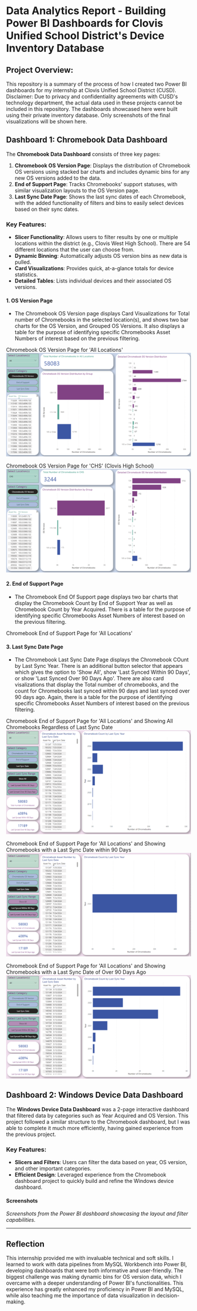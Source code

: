 # Data Analytics Report - Building Power BI Dashboards for Clovis Unified School District's Device Inventory Database

## Project Overview:
This repository is a summary of the process of how I created two Power BI dashboards for my internship at Clovis Unified School District (CUSD). Disclaimer: Due to privacy and confidentiality agreements with CUSD's technology department, the actual data used in these projects cannot be included in this repository. The dashboards showcased here were built using their private inventory database. Only screenshots of the final visualizations will be shown here.


## Dashboard 1: Chromebook Data Dashboard

The **Chromebook Data Dashboard** consists of three key pages:
1. **Chromebook OS Version Page**: Displays the distribution of Chromebook OS versions using stacked bar charts and includes dynamic bins for any new OS versions added to the data.
2. **End of Support Page**: Tracks Chromebooks' support statuses, with similar visualization layouts to the OS Version page.
3. **Last Sync Date Page**: Shows the last sync dates of each Chromebook, with the added functionality of filters and bins to easily select devices based on their sync dates.

### Key Features:
- **Slicer Functionality**: Allows users to filter results by one or multiple locations within the district (e.g., Clovis West High School). There are 54 different locations that the user can choose from.
- **Dynamic Binning**: Automatically adjusts OS version bins as new data is pulled.
- **Card Visualizations**: Provides quick, at-a-glance totals for device statistics.
- **Detailed Tables**: Lists individual devices and their associated OS versions.

#### 1. OS Version Page
- The Chromebook OS Version page displays Card Visualizations for Total number of Chromebooks in the selected location(s), and shows two bar charts for the OS Version, and Grouped OS Versions. It also displays a table for the purpose of identifying specific Chromebooks Asset Numbers of interest based on the previous filtering.

Chromebook OS Version Page for 'All Locations'
![Displays Chromebook OS Version Data for all locations](Screenshots/D1_P1_NF.png)

Chromebook OS Version Page for 'CHS' (Clovis High School)
![Displays Chromebook OS Version Data for Clovis High School](Screenshots/D1_P1_CHS.png)

#### 2. End of Support Page
- The Chromebook End Of Support page displays two bar charts that display the Chromebook Count by End of Support Year as well as Chromebook Count by Year Acquired. There is a table for the purpose of identifying specific Chromebooks Asset Numbers of interest based on the previous filtering.

Chromebook End of Support Page for 'All Locations'

#### 3. Last Sync Date Page
- The Chromebook Last Sync Date Page displays the Chromebook COunt by Last Sync Year. There is an additional button selector that appears which gives the option to 'Show All', show 'Last Synced Within 90 Days', or show 'Last Synced Over 90 Days Ago'. There are also card visalizations that display the Total number of chromebooks, and the count for Chromebooks last synced within 90 days and last synced over 90 days ago. Again, there is a table for the purpose of identifying specific Chromebooks Asset Numbers of interest based on the previous filtering.

Chromebook End of Support Page for 'All Locations' and Showing All Chromebooks Regardless of Last Sync Date
![Displays Chromebook Last Sync Date Page (Show All)](Screenshots/D1_P3_NF_ShowAll.png)

Chromebook End of Support Page for 'All Locations' and Showing Chromebooks with a Last Sync Date within 90 Days
![Displays Chromebook Last Sync Date Page (Show All)](Screenshots/D1_P3_NF_Within90.png)

Chromebook End of Support Page for 'All Locations' and Showing Chromebooks with a Last Sync Date of Over 90 Days Ago
![Displays Chromebook Last Sync Date Page (Show All)](Screenshots/D1_P3_NF_Over90.png)

## Dashboard 2: Windows Device Data Dashboard

The **Windows Device Data Dashboard** was a 2-page interactive dashboard that filtered data by categories such as Year Acquired and OS Version. This project followed a similar structure to the Chromebook dashboard, but I was able to complete it much more efficiently, having gained experience from the previous project.

### Key Features:
- **Slicers and Filters**: Users can filter the data based on year, OS version, and other important categories.
- **Efficient Design**: Leveraged experience from the Chromebook dashboard project to quickly build and refine the Windows device dashboard.

#### Screenshots
*Screenshots from the Power BI dashboard showcasing the layout and filter capabilities.*

---

## Reflection

This internship provided me with invaluable technical and soft skills. I learned to work with data pipelines from MySQL Workbench into Power BI, developing dashboards that were both informative and user-friendly. The biggest challenge was making dynamic bins for OS version data, which I overcame with a deeper understanding of Power BI's functionalities. This experience has greatly enhanced my proficiency in Power BI and MySQL, while also teaching me the importance of data visualization in decision-making.
